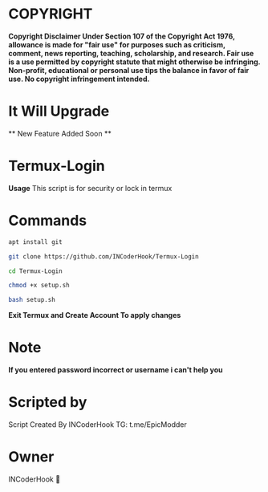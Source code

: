 
# COPYRIGHT
**Copyright Disclaimer Under Section 107 of the Copyright Act 1976, allowance is made for "fair use" for purposes such as criticism, comment, news reporting, teaching, scholarship, and research. Fair use is a use permitted by copyright statute that might otherwise be infringing. Non-profit, educational or personal use tips the balance in favor of fair use. No copyright infringement intended.**
# It Will Upgrade
** New Feature Added Soon **

# Termux-Login


**Usage**
This script is for security or lock in termux




# Commands


```bash
apt install git
```
```bash
git clone https://github.com/INCoderHook/Termux-Login
```
```bash
cd Termux-Login
```
```bash
chmod +x setup.sh
```
```bash
bash setup.sh
```




**Exit Termux and Create Account To apply changes**
# Note

**If you entered password incorrect or username i can't help you**

# Scripted by
Script Created By INCoderHook TG: t.me/EpicModder

# Owner
INCoderHook 👻



